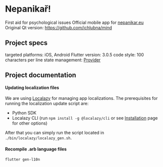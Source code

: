 # Nepanikař!

First aid for psychological issues
Official mobile app for [nepanikar.eu](https://nepanikar.eu/)
Original Qt version: https://github.com/ichlubna/mind

## Project specs

targeted platforms: iOS, Android
Flutter version: 3.0.5
code style: 100 characters per line
state management: [Provider](https://pub.dev/packages/provider)

## Project documentation

#### Updating localization files
We are using [Localazy](https://localazy.com/) for managing app localizations.
The prerequisites for running the localization update script are:
   - Python SDK
   - Localazy CLI (run `npm install -g @localazy/cli` or see [Installation](https://localazy.com/docs/cli/installation) page for other options)

After that you can simply run the script located in `./bin/localazy/localazy_gen.sh`.

#### Recompile .arb language files
`flutter gen-l10n`
